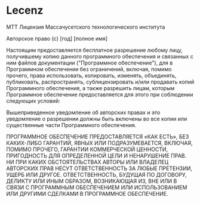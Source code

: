 # Lecenz
MTT
Лицензия Массачусетского технологического института

Авторское право (c) [год] [полное имя]

Настоящим предоставляется бесплатное разрешение любому лицу, получившему копию
данного программного обеспечения и связанных с ним файлов документации ("Программное обеспечение"), для
в Программном обеспечении без ограничений, включая, помимо прочего, права
использовать, копировать, изменять, объединять, публиковать, распространять, сублицензировать и/или продавать
копий Программного обеспечения, а также разрешить лицам, которым Программное обеспечение
предоставляется для этого при соблюдении следующих условий:

Вышеприведенное уведомление об авторских правах и это уведомление о разрешении должны быть включены во все
копии или существенные части Программного обеспечения.

ПРОГРАММНОЕ ОБЕСПЕЧЕНИЕ ПРЕДОСТАВЛЯЕТСЯ «КАК ЕСТЬ», БЕЗ КАКИХ-ЛИБО ГАРАНТИЙ, ЯВНЫХ ИЛИ
ПОДРАЗУМЕВАЕТСЯ, ВКЛЮЧАЯ, ПОМИМО ПРОЧЕГО, ГАРАНТИИ КОММЕРЧЕСКОЙ ЦЕННОСТИ,
ПРИГОДНОСТЬ ДЛЯ ОПРЕДЕЛЕННОЙ ЦЕЛИ И НЕНАРУШЕНИЕ ПРАВ. НИ ПРИ КАКИХ ОБСТОЯТЕЛЬСТВАХ
АВТОРЫ ИЛИ ВЛАДЕЛЕЦ АВТОРСКИХ ПРАВ НЕСУТ ОТВЕТСТВЕННОСТЬ ЗА ЛЮБЫЕ ПРЕТЕНЗИИ, УЩЕРБ ИЛИ ДРУГОЕ.
ОТВЕТСТВЕННОСТЬ, БУДУЩАЯ ПО ДОГОВОРУ, ДЕЛИКТУ ИЛИ ИНЫМ ОБРАЗОМ, ВОЗНИКАЮЩАЯ ИЗ,
ВНЕ ИЛИ В СВЯЗИ С ПРОГРАММНЫМ ОБЕСПЕЧЕНИЕМ ИЛИ ИСПОЛЬЗОВАНИЕМ ИЛИ ДРУГИМИ СДЕЛКАМИ В
ПРОГРАММНОЕ ОБЕСПЕЧЕНИЕ.

